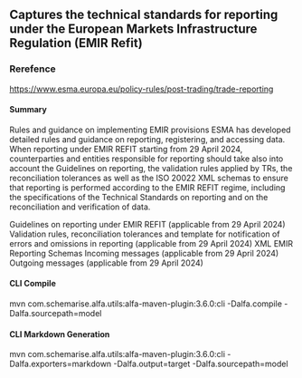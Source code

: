 ## Captures the technical standards for reporting under the European Markets Infrastructure Regulation (EMIR Refit)

### Rerefence
https://www.esma.europa.eu/policy-rules/post-trading/trade-reporting

#### Summary

Rules and guidance on implementing EMIR provisions
ESMA has developed detailed rules and guidance on reporting, registering, and accessing data.
When reporting under EMIR REFIT starting from 29 April 2024, counterparties and entities responsible for reporting should take also into account the Guidelines on reporting, the validation rules applied by TRs, the reconciliation tolerances as well as the ISO 20022 XML schemas to ensure that reporting is performed according to the EMIR REFIT regime, including the specifications of the Technical Standards on reporting and on the reconciliation and verification of data.

Guidelines on reporting under EMIR REFIT (applicable from 29 April 2024)
Validation rules, reconciliation tolerances and template for notification of errors and omissions in reporting (applicable from 29 April 2024)
XML EMIR Reporting Schemas
    Incoming messages (applicable from 29 April 2024)
    Outgoing messages (applicable from 29 April 2024)


#### CLI Compile
mvn com.schemarise.alfa.utils:alfa-maven-plugin:3.6.0:cli -Dalfa.compile -Dalfa.sourcepath=model

#### CLI Markdown Generation
mvn com.schemarise.alfa.utils:alfa-maven-plugin:3.6.0:cli -Dalfa.exporters=markdown -Dalfa.output=target -Dalfa.sourcepath=model